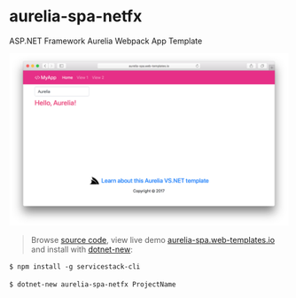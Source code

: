 # aurelia-spa-netfx

ASP.NET Framework Aurelia Webpack App Template

[![](https://raw.githubusercontent.com/ServiceStack/Assets/master/csharp-templates/aurelia-spa.png)](http://aurelia-spa.web-templates.io/)

> Browse [source code](https://github.com/NetFrameworkTemplates/aurelia-spa-netfx), view live demo [aurelia-spa.web-templates.io](http://aurelia-spa.web-templates.io) and install with [dotnet-new](http://docs.servicestack.net/dotnet-new):

    $ npm install -g servicestack-cli

    $ dotnet-new aurelia-spa-netfx ProjectName


